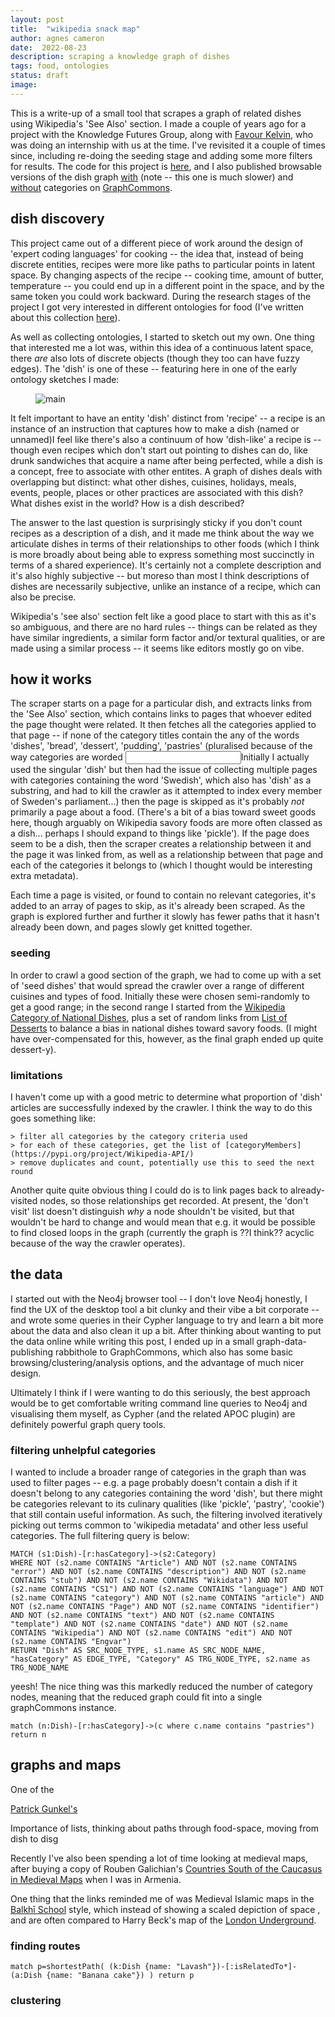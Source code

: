 ```yaml
---
layout: post
title:  "wikipedia snack map"
author: agnes cameron
date:  2022-08-23
description: scraping a knowledge graph of dishes
tags: food, ontologies
status: draft
image: 
---
```


This is a write-up of a small tool that scrapes a graph of related dishes using Wikipedia's 'See Also' section. I made a couple of years ago for a project with the Knowledge Futures Group, along with [Favour Kelvin](https://favourkelvin17.medium.com/), who was doing an internship with us at the time. I've revisited it a couple of times since, including re-doing the seeding stage and adding some more filters for results. The code for this project is [here](https://github.com/agnescameron/related-dishes), and I also published browsable versions of the dish graph [with](https://graphcommons.com/graphs/1339108d-ac64-4cd6-b960-8b6605623ffa) (note -- this one is much slower) and [without](https://graphcommons.com/graphs/3d5ed7d2-1940-47c0-8a4b-64f519562b09) categories on [GraphCommons](https://graphcommons.com/).

## dish discovery

This project came out of a different piece of work around the design of 'expert coding languages' for cooking -- the idea that, instead of being discrete entities, recipes were more like paths to particular points in latent space. By changing aspects of the recipe -- cooking time, amount of butter, temperature -- you could end up in a different point in the space, and by the same token you could work backward. During the research stages of the project I got very interested in different ontologies for food (I've written about this collection [here](https://www.are.na/editorial/on-food-ontologies)).

As well as collecting ontologies, I started to sketch out my own. One thing that interested me a lot was, within this idea of a continuous latent space, there *are* also lots of discrete objects (though they too can have fuzzy edges). The 'dish' is one of these -- featuring here in one of the early ontology sketches I made:

<figure>
	<img src="{{ '/img/dishes/food-space.png' | prepend: site.baseurl }}" alt="main"/>
</figure>


It felt important to have an entity 'dish' distinct from 'recipe' -- a recipe is an instance of an instruction that captures how to make a dish (named or unnamed)<label for="dishrecipe" class="margin-toggle sidenote-number"></label><span class="sidenote" id="dishrecipe">I feel like there's also a continuum of how 'dish-like' a recipe is -- though even recipes which don't start out pointing to dishes can do, like drunk sandwiches that acquire a name after being perfected</span>, while a dish is a concept, free to associate with other entites. A graph of dishes deals with overlapping but distinct: what other dishes, cuisines, holidays, meals, events, people, places or other practices are associated with this dish? What dishes exist in the world? How is a dish described?

The answer to the last question is surprisingly sticky if you don't count recipes as a description of a dish, and it made me think about the way we articulate dishes in terms of their relationships to other foods (which I think is more broadly about being able to express something most succinctly in terms of a shared experience). It's certainly not a complete description and it's also highly subjective -- but moreso than most I think descriptions of dishes are necessarily subjective, unlike an instance of a recipe, which can also be precise.

Wikipedia's 'see also' section felt like a good place to start with this as it's so ambiguous, and there are no hard rules -- things can be related as they have similar ingredients, a similar form factor and/or textural qualities, or are made using a similar process -- it seems like editors mostly go on vibe.

## how it works

The scraper starts on a page for a particular dish, and extracts links from the 'See Also' section, which contains links to pages that whoever edited the page thought were related. It then fetches all the categories applied to that page -- if none of the category titles contain the any of the words 'dishes', 'bread', 'dessert', 'pudding', 'pastries' (pluralised because of the way categories are worded<label for="swedish" class="margin-toggle sidenote-number"></label> <input id="swedish" class="margin-toggle"/><span class="sidenote">Initially I actually used the singular 'dish' but then had the issue of collecting multiple pages with categories containing the word 'Swedish', which also has 'dish' as a substring, and had to kill the crawler as it attempted to index every member of Sweden's parliament...</span>) then the page is skipped as it's probably *not* primarily a page about a food. (There's a bit of a bias toward sweet goods here, though arguably on Wikipedia savory foods are more often classed as a dish... perhaps I should expand to things like 'pickle'). If the page does seem to be a dish, then the scraper creates a relationship between it and the page it was linked from, as well as a relationship between that page and each of the categories it belongs to (which I thought would be interesting extra metadata).

Each time a page is visited, or found to contain no relevant categories, it's added to an array of pages to skip, as it's already been scraped. As the graph is explored further and further it slowly has fewer paths that it hasn't already been down, and pages slowly get knitted together. 

### seeding

In order to crawl a good section of the graph, we had to come up with a set of 'seed dishes' that would spread the crawler over a range of different cuisines and types of food. Initially these were chosen semi-randomly to get a good range; in the second range I started from the [Wikipedia Category of National Dishes](https://en.wikipedia.org/wiki/Category:National_dishes), plus a set of random links from [List of Desserts](https://en.wikipedia.org/wiki/List_of_desserts) to balance a bias in national dishes toward savory foods. (I might have over-compensated for this, however, as the final graph ended up quite dessert-y).

### limitations

I haven't come up with a good metric to determine what proportion of 'dish' articles are successfully indexed by the crawler. I think the way to do this goes something like:

```
> filter all categories by the category criteria used
> for each of these categories, get the list of [categoryMembers](https://pypi.org/project/Wikipedia-API/)
> remove duplicates and count, potentially use this to seed the next round
```

Another quite quite obvious thing I could do is to link pages back to already-visited nodes, so those relationships get recorded. At present, the 'don't visit' list doesn't distinguish *why* a node shouldn't be visited, but that wouldn't be hard to change and would mean that e.g. it would be possible to find closed loops in the graph (currently the graph is ??I think?? acyclic because of the way the crawler operates).

## the data

I started out with the Neo4j browser tool -- I don't love Neo4j honestly, I find the UX of the desktop tool a bit clunky and their vibe a bit corporate -- and wrote some queries in their Cypher language to try and learn a bit more about the data and also clean it up a bit. After thinking about wanting to put the data online while writing this post, I ended up in a small graph-data-publishing rabbithole to GraphCommons, which also has some basic browsing/clustering/analysis options, and the advantage of much nicer design.

Ultimately I think if I were wanting to do this seriously, the best approach would be to get comfortable writing command line queries to Neo4j and visualising them myself, as Cypher (and the related APOC plugin) are definitely powerful graph query tools.

### filtering unhelpful categories

I wanted to include a broader range of categories in the graph than was used to filter pages -- e.g. a page probably doesn't contain a dish if it doesn't belong to any categories containing the word 'dish', but there might be categories relevant to its culinary qualities (like 'pickle', 'pastry', 'cookie') that still contain useful information. As such, the filtering involved iteratively picking out terms common to 'wikipedia metadata' and other less useful categories. The full filtering query is below:

```
MATCH (s1:Dish)-[r:hasCategory]->(s2:Category)
WHERE NOT (s2.name CONTAINS "Article") AND NOT (s2.name CONTAINS "error") AND NOT (s2.name CONTAINS "description") AND NOT (s2.name CONTAINS "stub") AND NOT (s2.name CONTAINS "Wikidata") AND NOT (s2.name CONTAINS "CS1") AND NOT (s2.name CONTAINS "language") AND NOT (s2.name CONTAINS "category") AND NOT (s2.name CONTAINS "article") AND NOT (s2.name CONTAINS "Page") AND NOT (s2.name CONTAINS "identifier") AND NOT (s2.name CONTAINS "text") AND NOT (s2.name CONTAINS "template") AND NOT (s2.name CONTAINS "date") AND NOT (s2.name CONTAINS "Wikipedia") AND NOT (s2.name CONTAINS "edit") AND NOT (s2.name CONTAINS "Engvar")
RETURN "Dish" AS SRC_NODE_TYPE, s1.name AS SRC_NODE_NAME, "hasCategory" AS EDGE_TYPE, "Category" AS TRG_NODE_TYPE, s2.name as TRG_NODE_NAME
```

yeesh! The nice thing was this markedly reduced the number of category nodes, meaning that the reduced graph could fit into a single graphCommons instance.


```
match (n:Dish)-[r:hasCategory]->(c where c.name contains "pastries")
return n
```


## graphs and maps

One of the 

[Patrick Gunkel's](http://ideonomy.mit.edu/)

Importance of lists, thinking about paths through food-space, moving from dish to disg

Recently I've also been spending a lot of time looking at medieval maps, after buying a copy of Rouben Galichian's [Countries South of the Caucasus in Medieval Maps](https://www.are.na/block/17715287) when I was in Armenia. 


One thing that the links reminded me of was Medieval Islamic maps in the [Balkhī School](https://en.wikipedia.org/wiki/Abu_Zayd_al-Balkhi) style, which instead of showing a scaled depiction of space , and are often compared to Harry Beck's map of the [London Underground]().


### finding routes


```
match p=shortestPath( (k:Dish {name: "Lavash"})-[:isRelatedTo*]-(a:Dish {name: "Banana cake"}) ) return p
```

### clustering


